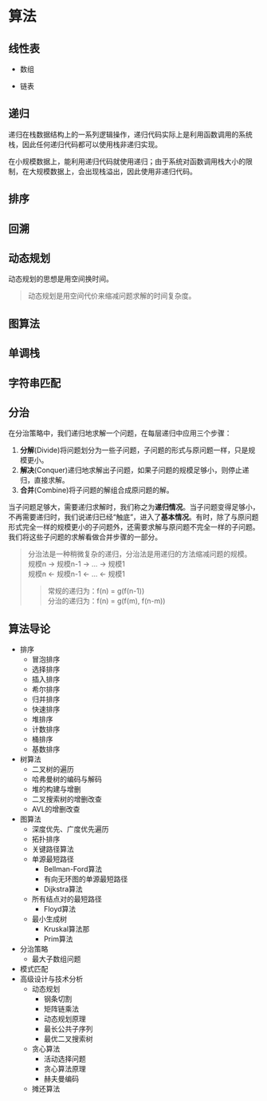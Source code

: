 # 算法

## 线性表
* 数组

* 链表

## 递归
递归在栈数据结构上的一系列逻辑操作，递归代码实际上是利用函数调用的系统栈，因此任何递归代码都可以使用栈非递归实现。

在小规模数据上，能利用递归代码就使用递归；由于系统对函数调用栈大小的限制，在大规模数据上，会出现栈溢出，因此使用非递归代码。

## 排序


## 回溯

## 动态规划
动态规划的思想是用空间换时间。

> 动态规划是用空间代价来缩减问题求解的时间复杂度。

## 图算法


## 单调栈


## 字符串匹配

## 分治
在分治策略中，我们递归地求解一个问题，在每层递归中应用三个步骤：
1. **分解**(Divide)将问题划分为一些子问题，子问题的形式与原问题一样，只是规模更小。  
2. **解决**(Conquer)递归地求解出子问题，如果子问题的规模足够小，则停止递归，直接求解。
3. **合并**(Combine)将子问题的解组合成原问题的解。

当子问题足够大，需要递归求解时，我们称之为**递归情况**。当子问题变得足够小，不再需要递归时，我们说递归已经“触底”，进入了**基本情况**。有时，除了与原问题形式完全一样的规模更小的子问题外，还需要求解与原问题不完全一样的子问题。我们将这些子问题的求解看做合并步骤的一部分。

> 分治法是一种稍微复杂的递归，分治法是用递归的方法缩减问题的规模。  
规模n -> 规模n-1 -> ... -> 规模1  
规模n <- 规模n-1 <- ... <- 规模1  
>> 常规的递归为：f(n) = g(f(n-1))  
分治的递归为：f(n) = g(f(m), f(n-m))  

## 算法导论

+ 排序
    - 冒泡排序
    - 选择排序
    - 插入排序
    - 希尔排序
    - 归并排序
    - 快速排序
    - 堆排序
    - 计数排序
    - 桶排序
    - 基数排序
+ 树算法
    - 二叉树的遍历
    - 哈弗曼树的编码与解码
    - 堆的构建与增删
    - 二叉搜索树的增删改查
    - AVL的增删改查
+ 图算法
    - 深度优先、广度优先遍历
    - 拓扑排序
    - 关键路径算法
    - 单源最短路径
        * Bellman-Ford算法
        * 有向无环图的单源最短路径
        * Dijkstra算法
    - 所有结点对的最短路径
        * Floyd算法
    - 最小生成树
        * Kruskal算法那
        * Prim算法
+ 分治策略
    - 最大子数组问题
+ 模式匹配
+ 高级设计与技术分析
    - 动态规划
        * 钢条切割
        * 矩阵链乘法
        * 动态规划原理
        * 最长公共子序列
        * 最优二叉搜索树
    - 贪心算法
        * 活动选择问题
        * 贪心算法原理
        * 赫夫曼编码
    - 摊还算法